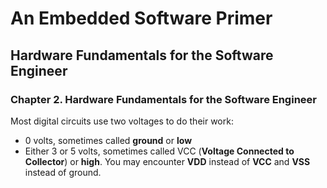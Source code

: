 # An Embedded Software Primer

## Hardware Fundamentals for the Software Engineer

### Chapter 2. Hardware Fundamentals for the Software Engineer

Most digital circuits use two voltages to do their work:
- 0 volts, sometimes called **ground** or **low**
- Either 3 or 5 volts, sometimes called VCC (**Voltage Connected to Collector**) or **high**. You may encounter **VDD** instead of **VCC** and **VSS** instead of ground.
